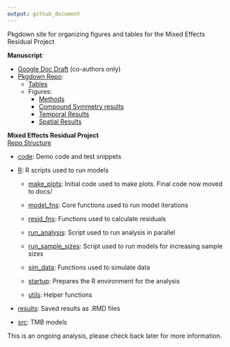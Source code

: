 ```yaml
---
output: github_document
---
```


<!-- README.md is generated from README.Rmd. Please edit that file -->



<!-- badges: start -->
<!-- badges: end -->

Pkgdown site for organizing figures and tables for the Mixed Effects Residual Project


**Manuscript**:

- [Google Doc Draft](https://docs.google.com/document/d/19Y39GqVRAmoIEegxgzyf6HXVWYgWGyr5x8cyHe3qHK8/edit) (co-authors only)
- [Pkgdown Repo](https://github.com/Andrea-Havron-NOAA/MixedResidualStudy):
  - [Tables](https://andrea-havron-noaa.github.io/MixedResidualStudy/tables/TMB-validation-tables.pdf)
  - Figures:
    - [Methods](https://andrea-havron-noaa.github.io/MixedResidualStudy/articles/TMB-validation-figures-methods.html)
    - [Compound Symmetry results](https://andrea-havron-noaa.github.io/MixedResidualStudy/articles/TMB-validation-figures-results-simpleGLMM.html)
    - [Temporal Results](https://andrea-havron-noaa.github.io/MixedResidualStudy/articles/TMB-validation-figures-results-randomwalk.html)
    - [Spatial Results](https://andrea-havron-noaa.github.io/MixedResidualStudy/articles/TMB-validation-figures-results-spatial.html)


**Mixed Effects Residual Project**
<br>
[Repo Structure](https://github.com/Cole-Monnahan-NOAA/mixed_resids) 

- [code](https://github.com/Cole-Monnahan-NOAA/mixed_resids/tree/main/code): Demo code and test snippets

- [R](https://github.com/Cole-Monnahan-NOAA/mixed_resids/tree/main/R): R scripts used to run models

  - [make_plots](https://github.com/Cole-Monnahan-NOAA/mixed_resids/blob/main/R/make_plots.R): Initial code used to make plots. Final code now moved to docs/

  - [model_fns](https://github.com/Cole-Monnahan-NOAA/mixed_resids/blob/main/R/model_fns.R): Core functions used to run model iterations

  - [resid_fns](https://github.com/Cole-Monnahan-NOAA/mixed_resids/blob/main/R/resid_fns.R): Functions used to calculate residuals

  - [run_analysis](https://github.com/Cole-Monnahan-NOAA/mixed_resids/blob/main/R/run_analysis.R): Script used to run analysis in parallel

  - [run_sample_sizes](https://github.com/Cole-Monnahan-NOAA/mixed_resids/blob/main/R/run_sample_sizes.R): Script used to run models for increasing sample sizes

  - [sim_data](https://github.com/Cole-Monnahan-NOAA/mixed_resids/blob/main/R/sim_data.R): Functions used to simulate data

  - [startup](https://github.com/Cole-Monnahan-NOAA/mixed_resids/blob/main/R/startup.R): Prepares the R environment for the analysis

  - [utils](https://github.com/Cole-Monnahan-NOAA/mixed_resids/blob/main/R/utils.R): Helper functions

- [results](https://github.com/Cole-Monnahan-NOAA/mixed_resids/tree/main/results): Saved results as .RMD files

- [src](https://github.com/Cole-Monnahan-NOAA/mixed_resids/tree/main/src): TMB models



This is an ongoing analysis, please check back later for more information.
